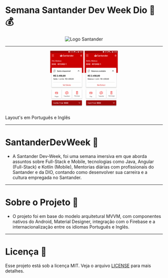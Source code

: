 # Semana Santander Dev Week Dio 🏦 💰

<p align="center">
       <img src="https://i.imgur.com/pX1y3jH.png" width="21%" title="Logo Santander" />
 <p/>
 
 ---
 
 <p align="center">
        <img 
            src="https://github.com/mateusdemp/SantanderDevWeek/blob/master/layout-pt-br.jpg" width="21%"
            title="Layout do projeto em português" />
         <img
            src="https://github.com/mateusdemp/SantanderDevWeek/blob/master/layout-en-us.jpg" width="21%"
            title="Layout do projeto em inglês" />
<p/>
 Layout's em Português e Inglês
 
 ---

# SantanderDevWeek 📑

- A Santander Dev-Week, foi uma semana imersiva em que aborda assuntos sobre Full-Stack e Mobile, tecnologias como Java, Angular (Full-Stack) e Kotlin (Mobile),
Mentorias diárias com profissionais do Santander e da DIO, contando como desenvolver sua carreira e a cultura empregada no Santander. 

---

# Sobre o Projeto 📝

- O projeto foi em base do modelo arquitetural MVVM, com componentes nativos do Android, Material Designer, integração com o Firebase e a internacionalização entre os idiomas
Português e Inglês.

---

# Licença 📑

Esse projeto está sob a licença MIT. Veja o arquivo [LICENSE](https://opensource.org/licenses/MIT) para mais detalhes.
